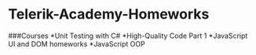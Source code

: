 # Telerik-Academy-Homeworks
  ###Courses
    *Unit Testing with C#
	*High-Quality Code Part 1
    *JavaScript UI and DOM homeworks
	*JavaScript OOP

	
	
